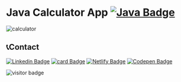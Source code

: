 # Java Calculator App [![Java Badge](https://img.shields.io/badge/Java-ED8B00?style=social-square&logo=java&logoColor=white)]()

<img src="https://github.com/martageraldo/JavaCalculatorApp/blob/main/calculator/pic.jpg" alt="calculator" />



## 📞Contact

[![Linkedin Badge](https://img.shields.io/badge/-LinkedIn-blue?style=social-square&logo=Linkedin&logoColor=white&link=https://www.linkedin.com/in/marta-geraldo/)](https://www.linkedin.com/in/marta-geraldo/) [![card Badge](https://img.shields.io/badge/-Hotmail-0078D4??style=flat-square&logo=microsoft-outlook&logoColor=white&link=mailto:mggeraldo@hotmail.com)](mailto:mggeraldo@hotmail.com) [![Netlify Badge](https://img.shields.io/badge/-Netlify-00C7B7?style=social-square&logo=netlify&logoColor=white)](https://martageraldo.netlify.app/) [![Codepen Badge](https://img.shields.io/badge/-Codepen-black?style=flat-square&logo=Codepen&logoColor=white&link=https://codepen.io/martageraldo)](https://codepen.io/martageraldo)


![visitor badge](https://visitor-badge.glitch.me/badge?page_id=martageraldo.visitor-badge&left_color=blue&right_color=green&left_text=Hello%20Visitors)

